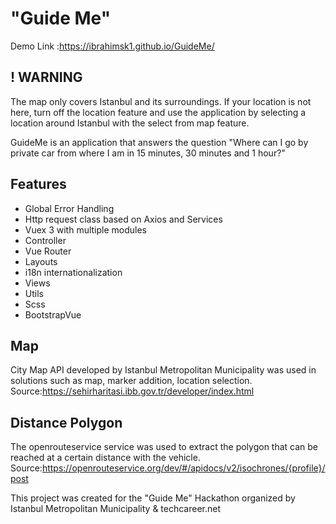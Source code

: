 # "Guide Me"

Demo Link :https://ibrahimsk1.github.io/GuideMe/ 

## ! WARNING
The map only covers Istanbul and its surroundings. If your location is not here, turn off the location feature and use the application by selecting a location around Istanbul with the select from map feature.

GuideMe is an application that answers the question "Where can I go by private car from where I am in 15 minutes, 30 minutes and 1 hour?"

## Features
- Global Error Handling
- Http request class based on Axios and Services
- Vuex 3 with multiple modules
- Controller
- Vue Router
- Layouts
- i18n internationalization
- Views
- Utils
- Scss
- BootstrapVue

## Map
City Map API developed by Istanbul Metropolitan Municipality was used in solutions such as map, marker addition, location selection.
Source:https://sehirharitasi.ibb.gov.tr/developer/index.html

## Distance Polygon
The openrouteservice service was used to extract the polygon that can be reached at a certain distance with the vehicle.
Source:https://openrouteservice.org/dev/#/apidocs/v2/isochrones/{profile}/post

This project was created for the "Guide Me" Hackathon organized by Istanbul Metropolitan Municipality & techcareer.net
